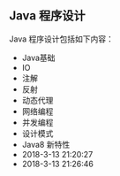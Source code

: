 
## Java 程序设计
Java 程序设计包括如下内容：
 - Java基础
 - IO
 - 注解
 - 反射
 - 动态代理
 - 网络编程
 - 并发编程
 - 设计模式
 - Java8 新特性
 - 2018-3-13 21:20:27
 - 2018-3-13 21:26:46


